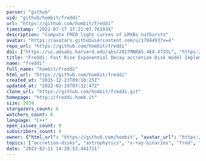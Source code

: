 ```yaml
---
parser: "github"
uid: "github/hombit/freddi"
url: "https://github.com/hombit/freddi"
timestamp: "2022-07-17 17:21:07.761934"
description: "Compute FRED light curves of LMXBs outbursts"
avatar: "https://avatars.githubusercontent.com/u/1784493?v=4"
repo_url: "https://github.com/hombit/freddi"
doi: ["https://ui.adsabs.harvard.edu/abs/2017MNRAS.468.4735L", "https://ui.adsabs.harvard.edu/abs/2016ascl.soft10014M/abstract"]
title: "Freddi: Fast Rise Exponential Decay accretion Disk model Implementation"
name: "freddi"
full_name: "hombit/freddi"
html_url: "https://github.com/hombit/freddi"
created_at: "2015-12-23T09:10:25Z"
updated_at: "2022-02-19T07:32:47Z"
clone_url: "https://github.com/hombit/freddi.git"
homepage: "http://freddi.homb.it"
size: 2039
stargazers_count: 6
watchers_count: 6
language: "C++"
open_issues_count: 9
subscribers_count: 4
owner: {"html_url": "https://github.com/hombit", "avatar_url": "https://avatars.githubusercontent.com/u/1784493?v=4", "login": "hombit", "type": "User"}
topics: ["accretion-disks", "astrophysics", "x-ray-binaries", "fred", "science", "lmxb"]
date: "2023-02-11 14:20:53.441711"
---
```

